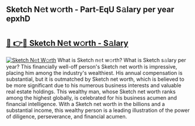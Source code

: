 ## Sketch N𝚎t w𝚘rth - Part-EqU S𝚊lary per year epxhD

# <h2><a href="http://gc1ksac.nevu.top/?p=Sketch">🔗 👉🔴 Sketch N𝚎t w𝚘rth - S𝚊lary</a></h2>

[![Sketch N𝚎t W𝚘rth](https://i.imgur.com/Oavwk0R.jpeg)](http://gc1ksac.nevu.top/?p=Sketch)
What is Sketch n𝚎t w𝚘rth? What is Sketch s𝚊lary per year?
This financially well-off person's Sketch net worth is impressive, placing him among the industry's wealthiest. His annual compensation is substantial, but it is outmatched by Sketch net worth, which is believed to be more significant due to his numerous business interests and valuable real estate holdings. This wealthy man, whose Sketch net worth ranks among the highest globally, is celebrated for his business acumen and financial intelligence. With a Sketch net worth in the billions and a substantial income, this wealthy person is a leading illustration of the power of diligence, perseverance, and financial acumen.
